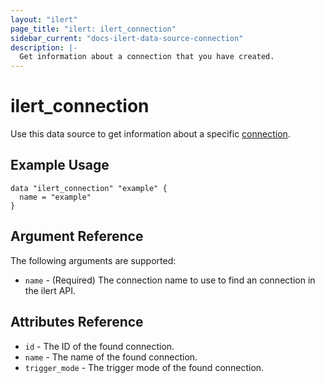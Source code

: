 ```yaml
---
layout: "ilert"
page_title: "ilert: ilert_connection"
sidebar_current: "docs-ilert-data-source-connection"
description: |-
  Get information about a connection that you have created.
---
```


# ilert_connection

Use this data source to get information about a specific [connection][1].

## Example Usage

```hcl
data "ilert_connection" "example" {
  name = "example"
}
```

## Argument Reference

The following arguments are supported:

- `name` - (Required) The connection name to use to find an connection in the ilert API.

## Attributes Reference

- `id` - The ID of the found connection.
- `name` - The name of the found connection.
- `trigger_mode` - The trigger mode of the found connection.

[1]: https://api.ilert.com/api-docs/#tag/Connectors
